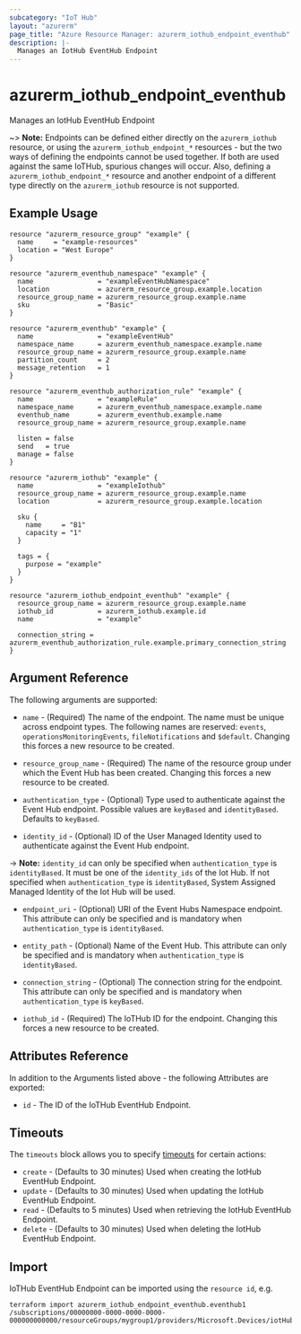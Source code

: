 ```yaml
---
subcategory: "IoT Hub"
layout: "azurerm"
page_title: "Azure Resource Manager: azurerm_iothub_endpoint_eventhub"
description: |-
  Manages an IotHub EventHub Endpoint
---
```


# azurerm_iothub_endpoint_eventhub

Manages an IotHub EventHub Endpoint

~> **Note:** Endpoints can be defined either directly on the `azurerm_iothub` resource, or using the `azurerm_iothub_endpoint_*` resources - but the two ways of defining the endpoints cannot be used together. If both are used against the same IoTHub, spurious changes will occur. Also, defining a `azurerm_iothub_endpoint_*` resource and another endpoint of a different type directly on the `azurerm_iothub` resource is not supported.

## Example Usage

```hcl
resource "azurerm_resource_group" "example" {
  name     = "example-resources"
  location = "West Europe"
}

resource "azurerm_eventhub_namespace" "example" {
  name                = "exampleEventHubNamespace"
  location            = azurerm_resource_group.example.location
  resource_group_name = azurerm_resource_group.example.name
  sku                 = "Basic"
}

resource "azurerm_eventhub" "example" {
  name                = "exampleEventHub"
  namespace_name      = azurerm_eventhub_namespace.example.name
  resource_group_name = azurerm_resource_group.example.name
  partition_count     = 2
  message_retention   = 1
}

resource "azurerm_eventhub_authorization_rule" "example" {
  name                = "exampleRule"
  namespace_name      = azurerm_eventhub_namespace.example.name
  eventhub_name       = azurerm_eventhub.example.name
  resource_group_name = azurerm_resource_group.example.name

  listen = false
  send   = true
  manage = false
}

resource "azurerm_iothub" "example" {
  name                = "exampleIothub"
  resource_group_name = azurerm_resource_group.example.name
  location            = azurerm_resource_group.example.location

  sku {
    name     = "B1"
    capacity = "1"
  }

  tags = {
    purpose = "example"
  }
}

resource "azurerm_iothub_endpoint_eventhub" "example" {
  resource_group_name = azurerm_resource_group.example.name
  iothub_id           = azurerm_iothub.example.id
  name                = "example"

  connection_string = azurerm_eventhub_authorization_rule.example.primary_connection_string
}
```

## Argument Reference

The following arguments are supported:

* `name` - (Required) The name of the endpoint. The name must be unique across endpoint types. The following names are reserved: `events`, `operationsMonitoringEvents`, `fileNotifications` and `$default`. Changing this forces a new resource to be created.

* `resource_group_name` - (Required) The name of the resource group under which the Event Hub has been created. Changing this forces a new resource to be created.

* `authentication_type` - (Optional) Type used to authenticate against the Event Hub endpoint. Possible values are `keyBased` and `identityBased`. Defaults to `keyBased`.

* `identity_id` - (Optional) ID of the User Managed Identity used to authenticate against the Event Hub endpoint.

-> **Note:** `identity_id` can only be specified when `authentication_type` is `identityBased`. It must be one of the `identity_ids` of the Iot Hub. If not specified when `authentication_type` is `identityBased`, System Assigned Managed Identity of the Iot Hub will be used.

* `endpoint_uri` - (Optional) URI of the Event Hubs Namespace endpoint. This attribute can only be specified and is mandatory when `authentication_type` is `identityBased`.

* `entity_path` - (Optional) Name of the Event Hub. This attribute can only be specified and is mandatory when `authentication_type` is `identityBased`.

* `connection_string` - (Optional) The connection string for the endpoint. This attribute can only be specified and is mandatory when `authentication_type` is `keyBased`.

* `iothub_id` - (Required) The IoTHub ID for the endpoint. Changing this forces a new resource to be created.

## Attributes Reference

In addition to the Arguments listed above - the following Attributes are exported:

* `id` - The ID of the IoTHub EventHub Endpoint.

## Timeouts

The `timeouts` block allows you to specify [timeouts](https://www.terraform.io/language/resources/syntax#operation-timeouts) for certain actions:

* `create` - (Defaults to 30 minutes) Used when creating the IotHub EventHub Endpoint.
* `update` - (Defaults to 30 minutes) Used when updating the IotHub EventHub Endpoint.
* `read` - (Defaults to 5 minutes) Used when retrieving the IotHub EventHub Endpoint.
* `delete` - (Defaults to 30 minutes) Used when deleting the IotHub EventHub Endpoint.

## Import

IoTHub EventHub Endpoint can be imported using the `resource id`, e.g.

```shell
terraform import azurerm_iothub_endpoint_eventhub.eventhub1 /subscriptions/00000000-0000-0000-0000-000000000000/resourceGroups/mygroup1/providers/Microsoft.Devices/iotHubs/hub1/endpoints/eventhub_endpoint1
```
